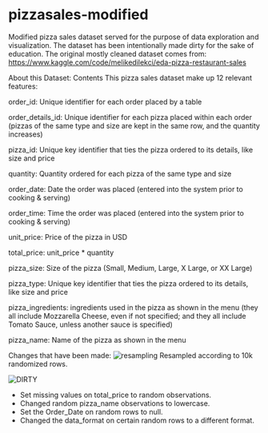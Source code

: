 # pizzasales-modified
Modified pizza sales dataset served for the purpose of data exploration and visualization. The dataset has been intentionally made dirty for the sake of education.
The original mostly cleaned dataset comes from: https://www.kaggle.com/code/melikedilekci/eda-pizza-restaurant-sales

About this Dataset:
Contents
This pizza sales dataset make up 12 relevant features:

order_id: Unique identifier for each order placed by a table

order_details_id: Unique identifier for each pizza placed within each order (pizzas of the same type and size are kept in the same row, and the quantity increases)

pizza_id: Unique key identifier that ties the pizza ordered to its details, like size and price

quantity: Quantity ordered for each pizza of the same type and size

order_date: Date the order was placed (entered into the system prior to cooking & serving)

order_time: Time the order was placed (entered into the system prior to cooking & serving)

unit_price: Price of the pizza in USD

total_price: unit_price * quantity

pizza_size: Size of the pizza (Small, Medium, Large, X Large, or XX Large)

pizza_type: Unique key identifier that ties the pizza ordered to its details, like size and price

pizza_ingredients: ingredients used in the pizza as shown in the menu (they all include Mozzarella Cheese, even if not specified; and they all include Tomato Sauce, unless another sauce is specified)

pizza_name: Name of the pizza as shown in the menu


Changes that have been made:
![resampling](https://github.com/user-attachments/assets/177e17f0-4f14-48d9-987f-248be6f5039c)
Resampled according to 10k randomized rows.

![DIRTY](https://github.com/user-attachments/assets/3746bc51-b88e-4228-947b-c09fdcbb9534)
- Set missing values on total_price to random observations.
- Changed random pizza_name observations to lowercase.
- Set the Order_Date on random rows to null.
- Changed the data_format on certain random rows to a different format.
